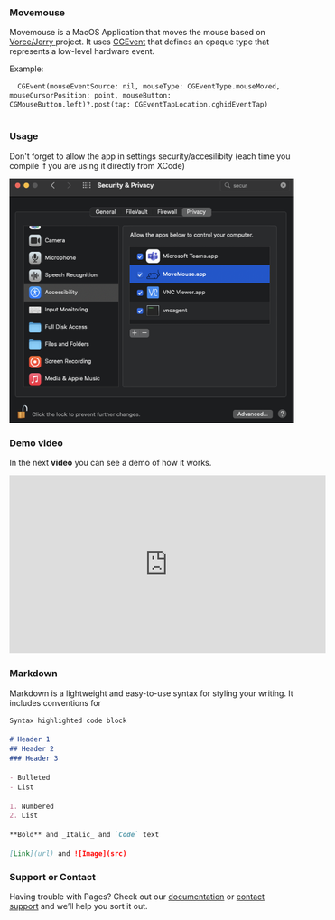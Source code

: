 ### Movemouse

Movemouse is a MacOS Application that moves the mouse based on <a href="https://gist.github.com/vorce/04e660526473beecdc3029cf7c5a761c">Vorce/Jerry </a> project. It uses <a href="https://developer.apple.com/documentation/coregraphics/cgevent">CGEvent</a> that defines an opaque type that represents a low-level hardware event.
  
Example:
  
```
  CGEvent(mouseEventSource: nil, mouseType: CGEventType.mouseMoved, mouseCursorPosition: point, mouseButton: CGMouseButton.left)?.post(tap: CGEventTapLocation.cghidEventTap)
  
```
  

### Usage

Don't forget to allow the app in settings security/accesilibity (each time you compile if you are using it directly from XCode)

![Allow MacOS security](security.png?raw=true "Security")



### Demo video

In the next **video** you can see a demo of how it works. 


<p align="center">
<iframe width="560" height="315" src="https://www.youtube.com/embed/kFVdB7A_LPk" title="YouTube video player" frameborder="0" allow="accelerometer; autoplay; clipboard-write; encrypted-media; gyroscope; picture-in-picture" allowfullscreen></iframe>
</p>


### Markdown

Markdown is a lightweight and easy-to-use syntax for styling your writing. It includes conventions for

```markdown
Syntax highlighted code block

# Header 1
## Header 2
### Header 3

- Bulleted
- List

1. Numbered
2. List

**Bold** and _Italic_ and `Code` text

[Link](url) and ![Image](src)
```


### Support or Contact

Having trouble with Pages? Check out our [documentation](https://docs.github.com/categories/github-pages-basics/) or [contact support](https://support.github.com/contact) and we’ll help you sort it out.



